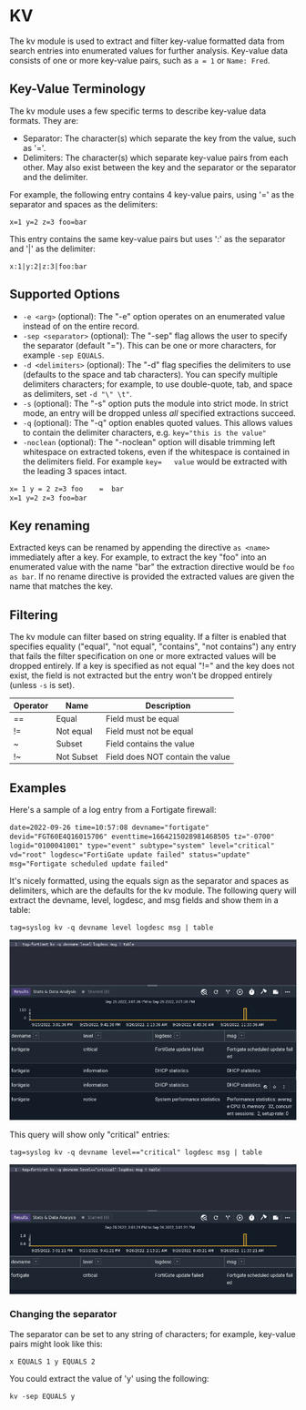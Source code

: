 # KV

The kv module is used to extract and filter key-value formatted data from search entries into enumerated values for further analysis. Key-value data consists of one or more key-value pairs, such as `a = 1` or `Name: Fred`.

## Key-Value Terminology

The kv module uses a few specific terms to describe key-value data formats. They are:

* Separator: The character(s) which separate the key from the value, such as '='.
* Delimiters: The character(s) which separate key-value pairs from each other. May also exist between the key and the separator or the separator and the delimiter.

For example, the following entry contains 4 key-value pairs, using '=' as the separator and spaces as the delimiters:

```
x=1 y=2 z=3 foo=bar
```


This entry contains the same key-value pairs but uses ':' as the separator and '|' as the delimiter:

```
x:1|y:2|z:3|foo:bar
```

## Supported Options

* `-e <arg>` (optional): The "-e" option operates on an enumerated value instead of on the entire record.
* `-sep <separator>` (optional): The "-sep" flag allows the user to specify the separator (default "="). This can be one or more characters, for example `-sep EQUALS`.
* `-d <delimiters>` (optional): The "-d" flag specifies the delimiters to use (defaults to the space and tab characters). You can specify multiple delimiters characters; for example, to use double-quote, tab, and space as delimiters, set `-d "\" \t"`.
* `-s` (optional): The "-s" option puts the module into strict mode. In strict mode, an entry will be dropped unless *all* specified extractions succeed.
* `-q` (optional): The "-q" option enables quoted values. This allows values to contain the delimiter characters, e.g. `key="this is the value"`
* `-noclean` (optional): The "-noclean" option will disable trimming left whitespace on extracted tokens, even if the whitespace is contained in the delimiters field. For example `key=   value` would be extracted with the leading 3 spaces intact.

```
x= 1 y = 2 z=3 foo    =  bar
x=1 y=2 z=3 foo=bar
```

## Key renaming

Extracted keys can be renamed by appending the directive `as <name>` immediately after a key.  For example, to extract the key "foo" into an enumerated value with the name "bar" the extraction directive would be `foo as bar`.  If no rename directive is provided the extracted values are given the name that matches the key.

## Filtering

The kv module can filter based on string equality. If a filter is enabled that specifies equality ("equal", "not equal", "contains", "not contains") any entry that fails the filter specification on one or more extracted values will be dropped entirely.  If a key is specified as not equal "!=" and the key does not exist, the field is not extracted but the entry won't be dropped entirely (unless `-s` is set).

| Operator | Name | Description |
|----------|------|-------------|
| == | Equal | Field must be equal
| != | Not equal | Field must not be equal
| ~ | Subset | Field contains the value
| !~ | Not Subset | Field does NOT contain the value

## Examples

Here's a sample of a log entry from a Fortigate firewall:

```
date=2022-09-26 time=10:57:08 devname="fortigate" devid="FGT60E4Q16015706" eventtime=1664215028981468505 tz="-0700" logid="0100041001" type="event" subtype="system" level="critical" vd="root" logdesc="FortiGate update failed" status="update" msg="Fortigate scheduled update failed"
```

It's nicely formatted, using the equals sign as the separator and spaces as delimiters, which are the defaults for the kv module. The following query will extract the devname, level, logdesc, and msg fields and show them in a table:

```
tag=syslog kv -q devname level logdesc msg | table
```

![](fortigate1.png)

This query will show only "critical" entries:

```
tag=syslog kv -q devname level=="critical" logdesc msg | table
```

![](fortigate2.png)

### Changing the separator

The separator can be set to any string of characters; for example, key-value pairs might look like this:

```
x EQUALS 1 y EQUALS 2
```

You could extract the value of 'y' using the following:

```
kv -sep EQUALS y
```
